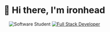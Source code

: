 <div align="center">

# 👋 Hi there, I'm ironhead

![Software Student](https://img.shields.io/badge/Software%20Engineering-student-brightgreen?style=for-the-badge&logo=python)
[![Full Stack Developer](https://img.shields.io/badge/developer-full%20stack-blueviolet?style=for-the-badge&logo=neovim)](https://github.com/ironheads)


</div>

<!--
**ironheads/ironheads** is a ✨ _special_ ✨ repository because its `README.md` (this file) appears on your GitHub profile.

Here are some ideas to get you started:

- 🔭 I’m currently working on ...
- 🌱 I’m currently learning ...
- 👯 I’m looking to collaborate on ...
- 🤔 I’m looking for help with ...
- 💬 Ask me about ...
- 📫 How to reach me: ...
- 😄 Pronouns: ...
- ⚡ Fun fact: ...
-->
